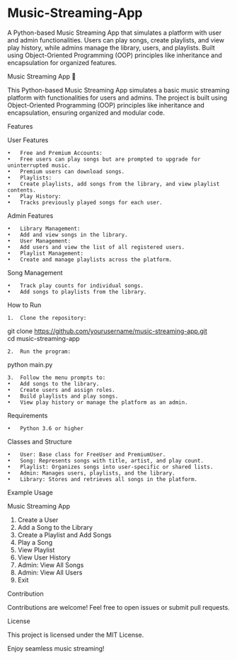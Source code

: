 # Music-Streaming-App
A Python-based Music Streaming App that simulates a platform with user and admin functionalities. Users can play songs, create playlists, and view play history, while admins manage the library, users, and playlists. Built using Object-Oriented Programming (OOP) principles like inheritance and encapsulation for organized features.

Music Streaming App 🎵

This Python-based Music Streaming App simulates a basic music streaming platform with functionalities for users and admins. The project is built using Object-Oriented Programming (OOP) principles like inheritance and encapsulation, ensuring organized and modular code.

Features

User Features

	•	Free and Premium Accounts:
	•	Free users can play songs but are prompted to upgrade for uninterrupted music.
	•	Premium users can download songs.
	•	Playlists:
	•	Create playlists, add songs from the library, and view playlist contents.
	•	Play History:
	•	Tracks previously played songs for each user.

Admin Features

	•	Library Management:
	•	Add and view songs in the library.
	•	User Management:
	•	Add users and view the list of all registered users.
	•	Playlist Management:
	•	Create and manage playlists across the platform.

Song Management

	•	Track play counts for individual songs.
	•	Add songs to playlists from the library.

How to Run

	1.	Clone the repository:

git clone https://github.com/yourusername/music-streaming-app.git  
cd music-streaming-app  


	2.	Run the program:

python main.py  


	3.	Follow the menu prompts to:
	•	Add songs to the library.
	•	Create users and assign roles.
	•	Build playlists and play songs.
	•	View play history or manage the platform as an admin.

Requirements

	•	Python 3.6 or higher

Classes and Structure

	•	User: Base class for FreeUser and PremiumUser.
	•	Song: Represents songs with title, artist, and play count.
	•	Playlist: Organizes songs into user-specific or shared lists.
	•	Admin: Manages users, playlists, and the library.
	•	Library: Stores and retrieves all songs in the platform.

Example Usage

Music Streaming App  
1. Create a User  
2. Add a Song to the Library  
3. Create a Playlist and Add Songs  
4. Play a Song  
5. View Playlist  
6. View User History  
7. Admin: View All Songs  
8. Admin: View All Users  
9. Exit  

Contribution

Contributions are welcome! Feel free to open issues or submit pull requests.

License

This project is licensed under the MIT License.

Enjoy seamless music streaming!
